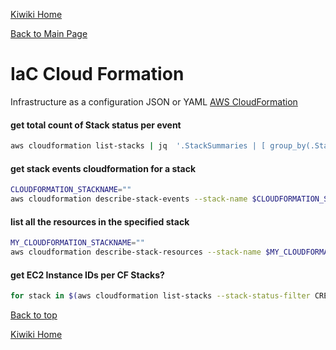 [Kiwiki Home](/../../)

[Back to Main Page](./readme.md)

# IaC Cloud Formation
Infrastructure as a configuration JSON or YAML
[AWS CloudFormation](https://docs.aws.amazon.com/cloudformation)

#### get total count of Stack status per event
```bash
aws cloudformation list-stacks | jq  '.StackSummaries | [ group_by(.StackStatus)[] | { "Status": .[0].StackStatus, "Total": (. | length) }]'
```

#### get stack events cloudformation for a stack 
```bash
CLOUDFORMATION_STACKNAME=""
aws cloudformation describe-stack-events --stack-name $CLOUDFORMATION_STACKNAME | jq length
```

#### list all the resources in the specified stack
```bash
MY_CLOUDFORMATION_STACKNAME=""
aws cloudformation describe-stack-resources --stack-name $MY_CLOUDFORMATION_STACKNAME | jq '.StackResources | length'
```

#### get EC2 Instance IDs per CF Stacks?
```bash
for stack in $(aws cloudformation list-stacks --stack-status-filter CREATE_COMPLETE UPDATE_COMPLETE | jq -r '.StackSummaries[].StackName'); do aws cloudformation describe-stack-resources --stack-name $stack | jq -r '.StackResources[] | select (.ResourceType=="AWS::EC2::Instance")|.PhysicalResourceId'; done;
```

[Back to top](#)

[Kiwiki Home](/../../)
